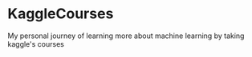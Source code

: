 # KaggleCourses
My personal journey of learning more about machine learning by taking kaggle's courses 
